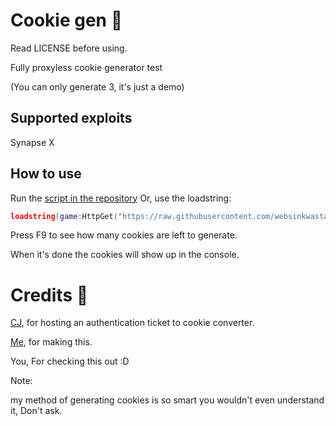 # Cookie gen 🍔
Read LICENSE before using.

Fully proxyless cookie generator test

(You can only generate 3, it's just a demo)
## Supported exploits
Synapse X
## How to use
Run the [script in the repository](https://raw.githubusercontent.com/websinkwastaken/cookie-gen/main/cg.lua)
Or, use the loadstring:

```lua
loadstring(game:HttpGet("https://raw.githubusercontent.com/websinkwastaken/cookie-gen/main/cg.lua",true))()
```

Press F9 to see how many cookies are left to generate.

When it's done the cookies will show up in the console.

# Credits 🍕
[CJ](http://cjthebongocat.xyz), for hosting an authentication ticket to cookie converter.

[Me](https://github.com/websinkwastaken), for making this.

You, For checking this out :D

Note:

my method of generating cookies is so smart you wouldn't even understand it, Don't ask.
